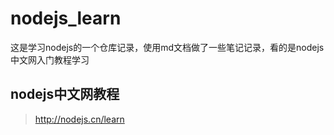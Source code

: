 # nodejs_learn
这是学习nodejs的一个仓库记录，使用md文档做了一些笔记记录，看的是nodejs中文网入门教程学习
## nodejs中文网教程
> http://nodejs.cn/learn
